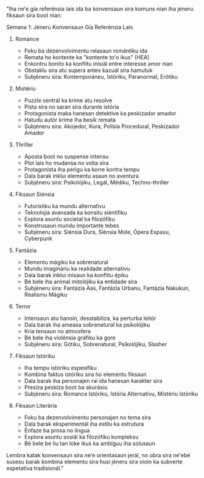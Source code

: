 "Iha ne'e gía referénsia lais ida ba konvensaun sira komuns nian iha jéneru fiksaun sira boot nian:

Semana 1: Jéneru Konvensaun Gía Referénsia Lais

1. Romance
   - Foku ba dezenvolvimentu relasaun romántiku ida
   - Remata ho kontente ka "kontente to'o ikus" (HEA)
   - Enkontru bonito ka konflitu inisiál entre interesse amor nian
   - Obstaklu sira atu supera antes kazuál sira hamutuk
   - Subjéneru sira: Kontemporáneu, Istóriku, Paranormal, Erótiku

2. Mistériu
   - Puzzle sentrál ka krime atu resolve
   - Pista sira no saran sira durante istória
   - Protagonista maka hanesan detektive ka peskizador amador
   - Hatudu autór krime iha besik remata
   - Subjéneru sira: Akojedor, Kura, Polísia Procedural, Peskizador Amador

3. Thriller
   - Aposta boot no suspense intensu
   - Plot lais ho mudansa no volta sira
   - Protagonista iha perigu ka korre kontra tempu
   - Dala barak inklui elementu asaun no aventura
   - Subjéneru sira: Psikolójiku, Legál, Médiku, Techno-thriller

4. Fiksaun Siénsia
   - Futurístiku ka mundu alternativu
   - Teknolojia avansada ka konsitu siéntifiku
   - Explora asuntu societal ka filozófiku
   - Konstrusaun mundu importante tebes
   - Subjéneru sira: Siénsia Dura, Siénsia Mole, Ópera Espasu, Cyberpunk

5. Fantázia
   - Elementu mágiku ka sobrenatural
   - Mundu imagináriu ka realidade alternativu
   - Dala barak inklui misaun ka konflitu épiku
   - Bé bele iha animal mitolójiku ka entidade sira
   - Subjéneru sira: Fantázia Aas, Fantázia Urbanu, Fantázia Nakukun, Realismu Mágiku

6. Terror
   - Intensaun atu hanoin, desstabiliza, ka perturba leitór
   - Dala barak iha ameasa sobrenatural ka psikolójiku
   - Kria tensaun no atmosfera
   - Bé bele iha violénsia gráfiku ka gore
   - Subjéneru sira: Gótiku, Sobrenatural, Psikolójiku, Slasher

7. Fiksaun Istóriku
   - Iha tempu istóriku espesífiku
   - Kombina faktus istóriku sira ho elementu fiksaun
   - Dala barak iha personajen rai ida hanesan karakter sira
   - Presiza peskiza boot ba akurásiu
   - Subjéneru sira: Romance Istóriku, Istória Alternativu, Mistériu Istóriku

8. Fiksaun Literária
   - Foku ba dezenvolvimentu personajen no tema sira
   - Dala barak eksperimentál iha estilu ka estrutura
   - Énfaze ba prosa no lingua
   - Explora asuntu sosiál ka filozófiku kompleksu
   - Bé bele be liu tan loke ikus ka ambíguu iha solusaun

Lembra katak konvensaun sira ne'e orientasaun jerál, no obra sira ne'ebé susesu barak kombina elementu sira husi jéneru sira oioin ka subverte espetativa tradisionál."